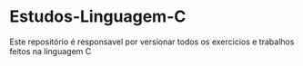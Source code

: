 # Estudos-Linguagem-C
Este repositório é responsavel por versionar todos os exercicios e trabalhos feitos na linguagem C
